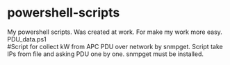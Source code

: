 # powershell-scripts
My powershell scripts. Was created at work. For make my work more easy.  
PDU_data.ps1  
#Script for collect kW from APC PDU over network by snmpget. Script take IPs from file and asking PDU one by one. snmpget must be installed.

